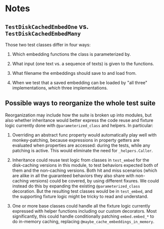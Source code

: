 # Notes

## `TestDiskCachedEmbedOne` vs. `TestDiskCachedEmbedMany`

Those two test classes differ in four ways:

1. Which embedding functions the class is parameterized by.

2. What input (one text vs. a sequence of texts) is given to the functions.

3. What filename the embeddings should save to and load from.

4. When we test that a saved embedding can be loaded by "all three"
   implementations, *which* three implementations.

## Possible ways to reorganize the whole test suite

Reorganization may include how the suite is broken up into modules, but also
whether inheritance would better express the code reuse and fixture logic
currently done with `@parameterized_class` and helpers. In particular:

1. Overriding an abstract func property would automatically play well with
   monkey-patching, because expressions in property getters are evaluated when
   properties are accessed: during the tests, while any patching is active.
   This would eliminate the need for `_helpers.Caller`.

2. Inheritance could reuse test logic from classes in `test_embed` for the
   disk-caching versions in this module, to test behaviors expected both of
   them and the non-caching versions. Both hit and miss scenarios (which are
   alike in all the guaranteed behaviors they also share with non-caching
   versions) could be covered, by using different fixures. We could instead do
   this by expanding the existing `@parameterized_class` decoration. But the
   resulting test classes would be in `test_embed`, and the supporting fixture
   logic might be tricky to read and understand.

3. One or more base classes could handle all the fixture logic currently
   expressed with helper functions including our custom decorators. Most
   significantly, this could handle conditionally patching `embed.embed_*` to
   do in-memory caching, replacing `@maybe_cache_embeddings_in_memory`.
